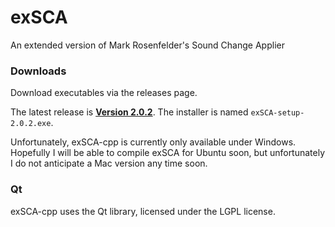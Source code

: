 # exSCA
An extended version of Mark Rosenfelder's Sound Change Applier

### Downloads
Download executables via the releases page.

The latest release is [**Version 2.0.2**](https://github.com/bradrn/exSCA-cpp/releases).
The installer is named `exSCA-setup-2.0.2.exe`.

Unfortunately, exSCA-cpp is currently only available under Windows.
Hopefully I will be able to compile exSCA for Ubuntu soon, but unfortunately I do not anticipate a Mac version any time soon.

### Qt
exSCA-cpp uses the Qt library, licensed under the LGPL license.
